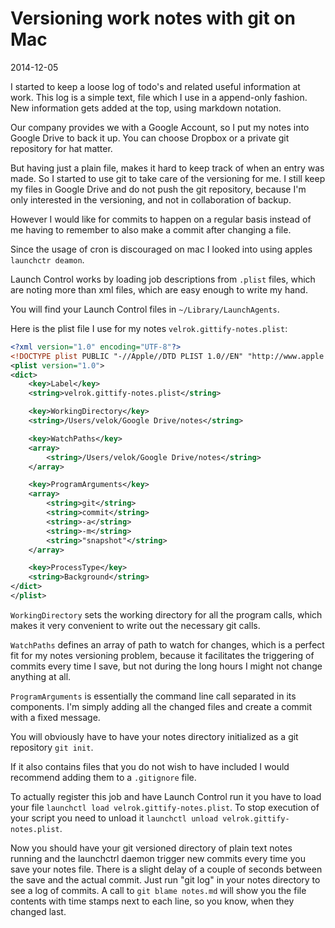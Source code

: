# Versioning work notes with git on Mac

<time class="article-date" date="2014-12-5">2014-12-05</time>

I started to keep a loose log of todo's and related useful information at work.
This log is a simple text, file which I use in a append-only fashion.
New information gets added at the top, using markdown notation.

Our company provides we with a Google Account, so I put my notes into
Google Drive to back it up. You can choose Dropbox or a private git repository
for hat matter.

But having just a plain file, makes it hard to keep track of when an entry was
made. So I started to use git to take care of the versioning for me.
I still keep my files in Google Drive and do not push the git repository, 
because I'm only
interested in the versioning, and not in collaboration of backup.

However I would like for commits to happen on a regular basis instead of me
having to remember to also make a commit after changing a file.

Since the usage of cron is discouraged on mac I looked into using apples 
`launchctr deamon`.

Launch Control works by loading job descriptions from `.plist` files, which
are noting more than xml files, which are easy enough to write my hand.

You will find your Launch Control files in `~/Library/LaunchAgents`.

Here is the plist file I use for my notes `velrok.gittify-notes.plist`:

```xml
<?xml version="1.0" encoding="UTF-8"?>
<!DOCTYPE plist PUBLIC "-//Apple//DTD PLIST 1.0//EN" "http://www.apple.com/DTDs/PropertyList-1.0.dtd">
<plist version="1.0">
<dict>
    <key>Label</key>
    <string>velrok.gittify-notes.plist</string>

    <key>WorkingDirectory</key>
    <string>/Users/velok/Google Drive/notes</string>

    <key>WatchPaths</key>
    <array>
        <string>/Users/velok/Google Drive/notes</string>
    </array>

    <key>ProgramArguments</key>
    <array>
        <string>git</string>
        <string>commit</string>
        <string>-a</string>
        <string>-m</string>
        <string>"snapshot"</string>
    </array>

    <key>ProcessType</key>
    <string>Background</string>
</dict>
</plist>
```

`WorkingDirectory` sets the working directory for all the program calls, which
makes it very convenient to write out the necessary git calls.

`WatchPaths` defines an array of path to watch for changes, which is a
perfect fit for my notes versioning problem, because it facilitates the triggering
of commits every time I save, but not during the long hours I might not change 
anything at all.

`ProgramArguments` is essentially the command line call separated in its components.
I'm simply adding all the changed files and create a commit with a fixed message.

You will obviously have to have your notes directory initialized as a 
git repository `git init`.

If it also contains files that you do not wish to have included I would recommend
adding them to a `.gitignore` file.

To actually register this job and have Launch Control run it you have to load
your file `launchctl load velrok.gittify-notes.plist`.
To stop execution of your script you need to unload it 
`launchctl unload velrok.gittify-notes.plist`.

Now you should have your git versioned directory of plain text notes
running and the launchctrl daemon trigger new commits every time you save
your notes file. There is a slight delay of a couple of seconds between the
save and the actual commit. Just run "git log" in your notes directory to see
a log of commits.
A call to `git blame notes.md` will show you the file contents with
time stamps next to each line, so you know, when they changed last.
